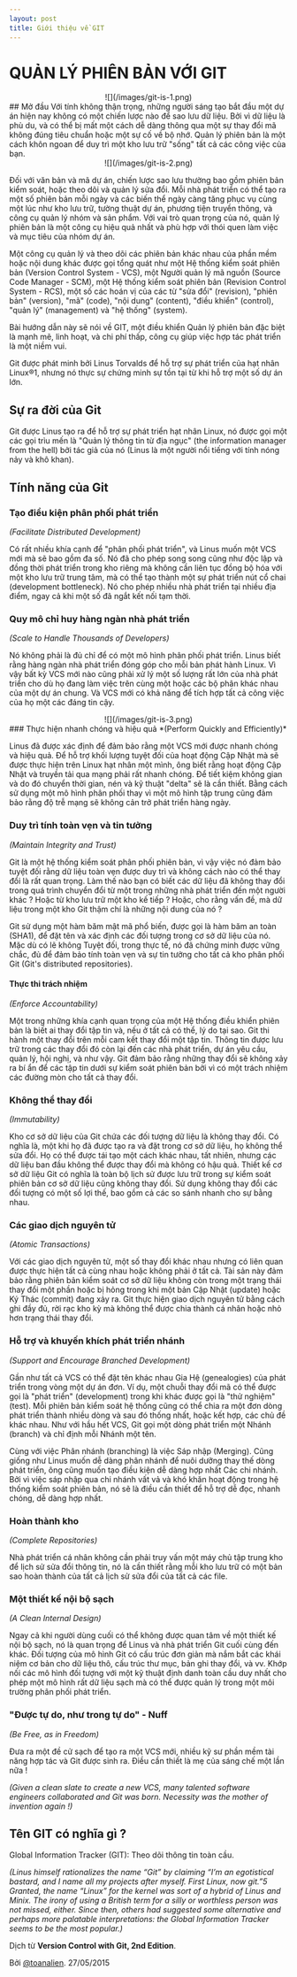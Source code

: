 ```yaml
---
layout: post
title: Giới thiệu về GIT
---
```


# QUẢN LÝ PHIÊN BẢN VỚI GIT
<center>![](/images/git-is-1.png)</center>
## Mở đầu
Với tính không thận trọng, những người sáng tạo bắt đầu một dự án hiện nay không có một chiến lược nào để sao lưu dữ liệu. Bởi vì dữ liệu là phù du, và có thể bị mất một cách dễ dàng thông qua một sự thay đổi mã không đúng tiêu chuẩn hoặc một sự cố về bộ nhớ. Quản lý phiên bản là một cách khôn ngoan để duy trì một kho lưu trữ "sống" tất cả các công việc của bạn.

<center>![](/images/git-is-2.png)</center>

Đối với văn bản và mã dự án, chiến lược sao lưu thường bao gồm phiên bản kiểm soát, hoặc theo dõi và quản lý sửa đổi. Mỗi nhà phát triển có thể tạo ra một số phiên bản mỗi ngày và các biến thể ngày càng tăng phục vụ cùng một lúc như kho lưu trữ, tường thuật dự án, phương tiện truyền thông, và công cụ quản lý nhóm và sản phẩm. Với vai trò quan trọng của nó, quản lý phiên bản là một công cụ hiệu quả nhất và phù hợp với thói quen làm việc và mục tiêu của nhóm dự án.

Một công cụ quản lý và theo dõi các phiên bản khác nhau của phần mềm hoặc nội dung khác được gọi tổng quát như một Hệ thống kiểm soát phiên bản (Version Control System - VCS), một Người quản lý mã nguồn (Source Code Manager - SCM), một Hệ thống kiểm soát phiên bản (Revision Control System - RCS), một số các hoán vị của các từ "sửa đổi" (revision), "phiên bản" (version), "mã" (code), "nội dung" (content), "điều khiển" (control), "quản lý" (management) và "hệ thống" (system).

Bài hướng dẫn này sẽ nói về GIT, một điều khiển Quản lý phiên bản đặc biệt là mạnh mẽ, linh hoạt, và chi phí thấp, công cụ giúp việc hợp tác phát triển là một niềm vui.

Git được phát minh bởi Linus Torvalds để hỗ trợ sự phát triển của hạt nhân Linux®1, nhưng nó thực sự chứng minh sự tồn tại từ khi hỗ trợ một số dự án lớn. 

## Sự ra đời của Git

Git được Linus tạo ra để hỗ trợ sự phát triển hạt nhân Linux, nó được gọi một các gọi trìu mến là "Quản lý thông tin từ địa ngục" (the information manager from the hell) bởi tác giả của nó (Linus là một người nổi tiếng với tính nóng nảy và khô khan).

## Tính năng của Git

### Tạo điều kiện phân phối phát triển
*(Facilitate Distributed Development)*

Có rất nhiều khía cạnh để "phân phối phát triển", và Linus muốn một VCS mới mà sẽ bao gồm đa số. Nó đã cho phép song song cũng như độc lập và đồng thời phát triển trong kho riêng mà không cần liên tục đồng bộ hóa với một kho lưu trữ trung tâm, mà có thể tạo thành một sự phát triển nút cổ chai (development bottleneck). Nó cho phép nhiều nhà phát triển tại nhiều địa điểm, ngay cả khi một số đã ngắt kết nối tạm thời. 
### Quy mô chỉ huy hàng ngàn nhà phát triển
*(Scale to Handle Thousands of Developers)*

Nó không phải là đủ chỉ để có một mô hình phân phối phát triển. Linus biết rằng hàng ngàn nhà phát triển đóng góp cho mỗi bản phát hành Linux. Vì vậy bất kỳ VCS mới nào cũng phải xử lý một số lượng rất lớn của nhà phát triển cho dù họ đang làm việc trên cùng một hoặc các bộ phân khác nhau của một dự án chung. Và VCS mới có khả năng để tích hợp tất cả công việc của họ một các đáng tin cậy.

<center>![](/images/git-is-3.png)</center>
### Thực hiện nhanh chóng và hiệu quả
*(Perform Quickly and Efficiently)*

Linus đã được xác định để đảm bảo rằng một VCS mới được nhanh chóng và hiệu quả. Để hỗ trợ khối lượng tuyệt đối của hoạt động Cập Nhật mà sẽ được thực hiện trên Linux hạt nhân một mình, ông biết rằng hoạt động Cập Nhật và truyền tải qua mạng phải rất nhanh chóng. Để tiết kiệm không gian và do đó chuyển thời gian, nén và kỹ thuật "delta" sẽ là cần thiết. Bằng cách sử dụng một mô hình phân phối thay vì một mô hình tập trung cũng đảm bảo rằng độ trễ mạng sẽ không cản trở phát triển hàng ngày. 

### Duy trì tính toàn vẹn và tin tưởng
*(Maintain Integrity and Trust)*

Git là một hệ thống kiểm soát phân phối phiên bản, vì vậy việc nó đảm bảo tuyệt đối rằng dữ liệu toàn vẹn được duy trì và không cách nào có thể thay đổi là rất quan trọng. Làm thế nào bạn có biết các dữ liệu đã không thay đổi trong quá trình chuyển đổi từ một trong những nhà phát triển đến một người khác ? Hoặc từ kho lưu trữ một kho kế tiếp ? Hoặc, cho rằng vấn đề, mà dữ liệu trong một kho Git thậm chí là những nội dung của nó ?

Git sử dụng một hàm băm mật mã phổ biến, được gọi là hàm băm an toàn (SHA1), để đặt tên và xác định các đối tượng trong cơ sở dữ liệu của nó. Mặc dù có lẽ không Tuyệt đối, trong thực tế, nó đã chứng minh được vững chắc, đủ để đảm bảo tính toàn vẹn và sự tin tưởng cho tất cả kho phân phối Git (Git's distributed repositories).

#### Thực thi trách nhiệm
*(Enforce Accountability)*

Một trong những khía cạnh quan trọng của một Hệ thống điều khiển phiên bản là biết ai thay đổi tập tin và, nếu ở tất cả có thể, lý do tại sao. Git thi hành một thay đổi trên mỗi cam kết thay đổi
một tập tin. Thông tin được lưu trữ trong các thay đổi đó còn lại đến các nhà phát triển, dự án yêu cầu, quản lý, hội nghị, và như vậy. Git đảm bảo rằng những thay đổi sẽ không xảy ra bí ẩn để các tập tin dưới sự kiểm soát phiên bản bởi vì có một trách nhiệm các đường mòn cho tất cả thay đổi.

### Không thể thay đổi
*(Immutability)*

Kho cơ sở dữ liệu của Git chứa các đối tượng dữ liệu là không thay đổi. Có nghĩa là, một khi họ đã được tạo ra và đặt trong cơ sở dữ liệu, họ không thể sửa đổi. Họ có thể được tái tạo một cách khác nhau, tất nhiên, nhưng các dữ liệu ban đầu không thể được thay đổi mà không có hậu quả. Thiết kế cơ sở dữ liệu Git có nghĩa là toàn bộ lịch sử được lưu trữ trong sự kiểm soát phiên bản cơ sở dữ liệu cũng không thay đổi. Sử dụng không thay đổi các đối tượng có một số lợi thế, bao gồm cả các so sánh nhanh cho sự bằng nhau. 

### Các giao dịch nguyên tử
*(Atomic Transactions)*

Với các giao dịch nguyên tử, một số thay đổi khác nhau nhưng có liên quan được thực hiện tất cả cùng nhau hoặc không phải ở tất cả. Tài sản này đảm bảo rằng phiên bản kiểm soát cơ sở dữ liệu không còn trong một trạng thái thay đổi một phần hoặc bị hỏng trong khi một bản Cập Nhật (update) hoặc Ký Thác (commit) đang xảy ra. Git thực hiện giao dịch nguyên tử bằng cách ghi đầy đủ, rời rạc kho kỳ mà không thể được chia thành cá nhân hoặc nhỏ hơn trạng thái thay đổi.

### Hỗ trợ và khuyến khích phát triển nhánh
*(Support and Encourage Branched Development)*

Gần như tất cả VCS có thể đặt tên khác nhau Gia Hệ (genealogies) của phát triển trong vòng một dự án đơn. Ví dụ, một chuỗi thay đổi mã có thể được gọi là "phát triển" (development) trong khi khác được gọi là "thử nghiệm" (test). Mỗi phiên bản kiểm soát hệ thống cũng có thể chia ra một đơn dòng phát triển thành nhiều dòng và sau đó thống nhất, hoặc kết hợp, các chủ đề khác nhau. Như với hầu hết VCS, Git gọi một dòng phát triển một Nhánh (branch) và chỉ định mỗi Nhánh một tên.

Cùng với việc Phân nhánh (branching) là việc Sáp nhập (Merging). Cũng giống như Linus muốn dễ dàng phân nhánh để nuôi dưỡng thay thế dòng phát triển, ông cũng muốn tạo điều kiện dễ dàng hợp nhất
Các chi nhánh. Bởi vì việc sáp nhập qua chi nhánh vất vả và khó khăn hoạt động trong hệ thống kiểm soát phiên bản, nó sẽ là điều cần thiết để hỗ trợ dễ đọc, nhanh chóng, dễ dàng hợp nhất.

### Hoàn thành kho
*(Complete Repositories)*

Nhà phát triển cá nhân không cần phải truy vấn một máy chủ tập trung kho để lịch sử sửa đổi thông tin, nó là cần thiết rằng mỗi kho lưu trữ có một bản sao hoàn thành của tất cả lịch sử sửa đổi của tất cả các file.

### Một thiết kế nội bộ sạch
*(A Clean Internal Design)* 

Ngay cả khi người dùng cuối có thể không được quan tâm về một thiết kế nội bộ sạch, nó là quan trọng để Linus và nhà phát triển Git cuối cùng đến khác. Đối tượng của mô hình Git có cấu trúc đơn giản mà nắm bắt các khái niệm cơ bản cho dữ liệu thô, cấu trúc thư mục, bản ghi thay đổi, và vv. Khớp nối các mô hình đối tượng
với một kỹ thuật định danh toàn cầu duy nhất cho phép một mô hình rất dữ liệu sạch mà có thể được quản lý trong một môi trường phân phối phát triển.

### "Được tự do, như trong tự do" - Nuff
*(Be Free, as in Freedom)*

Đưa ra một đề cử sạch để tạo ra một VCS mới, nhiều kỹ sư phần mềm tài năng hợp tác và Git được sinh ra. Điều cần thiết là mẹ của sáng chế một lần nữa ! 
    
*(Given a clean slate to create a new VCS, many talented software engineers collaborated and Git was born. Necessity was the mother of invention again !)*


## Tên GIT có nghĩa gì ?

Global Information Tracker (GIT): Theo dõi thông tin toàn cầu.
 
*(Linus himself rationalizes the name “Git” by claiming “I’m an egotistical bastard, and
I name all my projects after myself. First Linux, now git.”5 Granted, the name “Linux”
for the kernel was sort of a hybrid of Linus and Minix. The irony of using a British term
for a silly or worthless person was not missed, either.
Since then, others had suggested some alternative and perhaps more palatable
interpretations: the Global Information Tracker seems to be the most popular.)*

Dịch từ **Version Control with Git, 2nd Edition**. 

Bởi [@toanalien](https://github.com/toanalien). 27/05/2015
